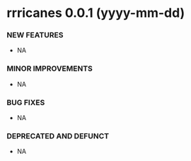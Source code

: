 rrricanes 0.0.1 (yyyy-mm-dd)
==================================

### NEW FEATURES

* NA

### MINOR IMPROVEMENTS

* NA

### BUG FIXES

* NA

### DEPRECATED AND DEFUNCT

* NA
